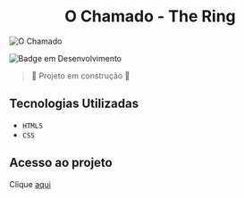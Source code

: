 <h1 align="center">O Chamado - The Ring</h1>

![O Chamado](https://github.com/SimonePenido/O_Chamado_Fan/assets/112627846/922c98de-4938-4add-8539-17ae8557d7a2)


![Badge em Desenvolvimento](http://img.shields.io/static/v1?label=STATUS&message=EM%20DESENVOLVIMENTO&color=GREEN&style=for-the-badge)

> :construction: Projeto em construção :construction:

## Tecnologias Utilizadas
- ``HTML5``
-  ``CSS``

## Acesso ao projeto

Clique [aqui](https://github.com/SimonePenido/O_Chamado_Fan)
